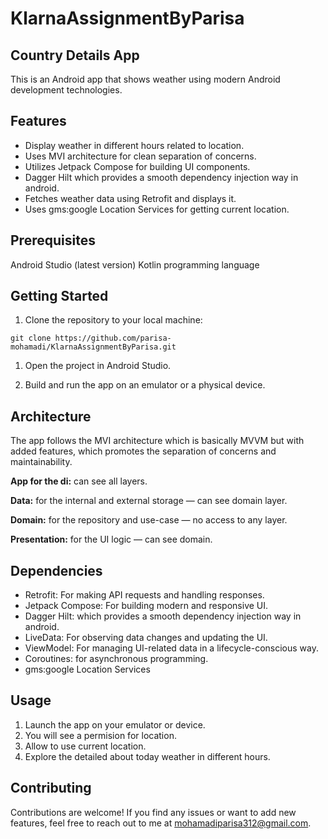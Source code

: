 # KlarnaAssignmentByParisa
## Country Details App
This is an Android app that shows weather using modern Android development technologies.

## Features
- Display weather in different hours related to location.
- Uses MVI architecture for clean separation of concerns.
- Utilizes Jetpack Compose for building UI components.
- Dagger Hilt which provides a smooth dependency injection way in android.
- Fetches weather data using Retrofit and displays it.
- Uses gms:google Location Services for getting current location.

## Prerequisites
Android Studio (latest version)
Kotlin programming language

## Getting Started
1. Clone the repository to your local machine:

```
git clone https://github.com/parisa-mohamadi/KlarnaAssignmentByParisa.git
```

1. Open the project in Android Studio.

1. Build and run the app on an emulator or a physical device.

## Architecture
The app follows the MVI architecture which is basically MVVM but with added features, which promotes the separation of concerns and maintainability.

**App for the di:** can see all layers.

**Data:** for the internal and external storage — can see domain layer.

**Domain:** for the repository and use-case — no access to any layer.

**Presentation:** for the UI logic — can see domain.

## Dependencies
- Retrofit: For making API requests and handling responses.
- Jetpack Compose: For building modern and responsive UI.
- Dagger Hilt: which provides a smooth dependency injection way in android.
- LiveData: For observing data changes and updating the UI.
- ViewModel: For managing UI-related data in a lifecycle-conscious way.
- Coroutines: for asynchronous programming.
- gms:google Location Services

## Usage
1. Launch the app on your emulator or device.
1. You will see a permision for location.
1. Allow to use current location.
1. Explore the detailed about today weather in different hours.

## Contributing
Contributions are welcome! If you find any issues or want to add new features, feel free to reach out to me at 
mohamadiparisa312@gmail.com.

